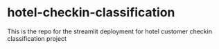 # hotel-checkin-classification

This is the repo for the streamlit deployment for hotel customer checkin classification project 
